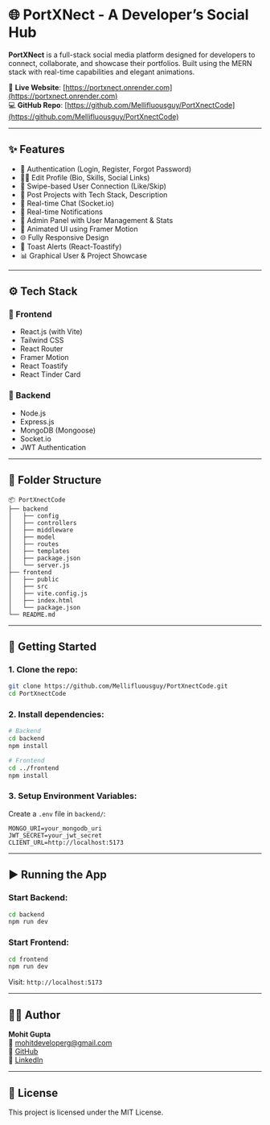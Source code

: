 
# 🌐 PortXNect - A Developer’s Social Hub

**PortXNect** is a full-stack social media platform designed for developers to connect, collaborate, and showcase their portfolios. Built using the MERN stack with real-time capabilities and elegant animations.

🔗 **Live Website**: [https://portxnect.onrender.com](https://portxnect.onrender.com)  
💻 **GitHub Repo**: [https://github.com/Mellifluousguy/PortXnectCode](https://github.com/Mellifluousguy/PortXnectCode)

---

## ✨ Features

- 👤 Authentication (Login, Register, Forgot Password)
- 🧑‍💻 Edit Profile (Bio, Skills, Social Links)
- 🔄 Swipe-based User Connection (Like/Skip)
- 📝 Post Projects with Tech Stack, Description
- 💬 Real-time Chat (Socket.io)
- 🔔 Real-time Notifications
- 🧾 Admin Panel with User Management & Stats
- 🎨 Animated UI using Framer Motion
- 🌐 Fully Responsive Design
- 📣 Toast Alerts (React-Toastify)
- 📊 Graphical User & Project Showcase

---

## ⚙️ Tech Stack

### 🔹 Frontend
- React.js (with Vite)
- Tailwind CSS
- React Router
- Framer Motion
- React Toastify
- React Tinder Card

### 🔸 Backend
- Node.js
- Express.js
- MongoDB (Mongoose)
- Socket.io
- JWT Authentication

---

## 📁 Folder Structure

```
📦 PortXnectCode
├── backend
│   ├── config
│   ├── controllers
│   ├── middleware
│   ├── model
│   ├── routes
│   ├── templates
│   ├── package.json
│   └── server.js
├── frontend
│   ├── public
│   ├── src
│   ├── vite.config.js
│   ├── index.html
│   └── package.json
└── README.md
```

---

## 🚀 Getting Started

### 1. Clone the repo:
```bash
git clone https://github.com/Mellifluousguy/PortXnectCode.git
cd PortXnectCode
```

### 2. Install dependencies:
```bash
# Backend
cd backend
npm install

# Frontend
cd ../frontend
npm install
```

### 3. Setup Environment Variables:
Create a `.env` file in `backend/`:

```env
MONGO_URI=your_mongodb_uri
JWT_SECRET=your_jwt_secret
CLIENT_URL=http://localhost:5173
```

---

## ▶️ Running the App

### Start Backend:
```bash
cd backend
npm run dev
```

### Start Frontend:
```bash
cd frontend
npm run dev
```

Visit: `http://localhost:5173`

---

## 🧑‍💻 Author

**Mohit Gupta**  
📧 [mohitdeveloperg@gmail.com](mailto:mohitdeveloperg@gmail.com)  
🔗 [GitHub](https://github.com/Mellifluousguy)  
🔗 [LinkedIn](https://linkedin.com/in/mellifluousguy)

---

## 📃 License

This project is licensed under the MIT License.
